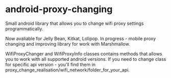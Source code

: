 # android-proxy-changing
Small android library that allows you to change wifi proxy settings programmatically. 

Now avaliable for Jelly Bean, Kitkat, Lolipop. In progress - mobile proxy changing and improving library for work with Marshmallow.

WifiProxyChanger and WifiProxyInfo classes contains methods that allows you to work with all supported android versions. If you need to change class for specific api version - you'll find them in proxy_change_realisation/wifi_network/folder_for_your_api. 
